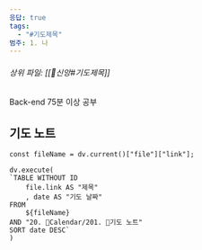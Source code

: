 ```yaml
---
응답: true
tags:
  - "#기도제목"
범주: 1. 나
---
```

###### 상위 파일: [[🧭신앙#기도제목]]
Back-end 75분 이상 공부

## 기도 노트
```dataviewjs
const fileName = dv.current()["file"]["link"];

dv.execute(
`TABLE WITHOUT ID
	file.link AS "제목"
	, date AS "기도 날짜"
FROM
	${fileName}
AND "20. 📅Calendar/201. 🙏기도 노트"
SORT date DESC`
)
```


